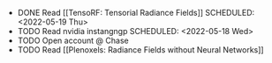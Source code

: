 - DONE Read [[TensoRF: Tensorial Radiance Fields]]
  SCHEDULED: <2022-05-19 Thu>
- TODO Read nvidia instangngp
  SCHEDULED: <2022-05-18 Wed>
- TODO Open account @ Chase
- TODO Read [[Plenoxels: Radiance Fields without Neural Networks]]